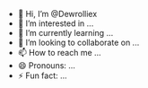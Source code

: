 - 👋 Hi, I’m @Dewrolliex
- 👀 I’m interested in ...
- 🌱 I’m currently learning ...
- 💞️ I’m looking to collaborate on ...
- 📫 How to reach me ...
- 😄 Pronouns: ...
- ⚡ Fun fact: ...

<!---
Dewrolliex/Dewrolliex is a ✨ special ✨ repository because its `README.md` (this file) appears on your GitHub profile.
You can click the Preview link to take a look at your changes.
--->
